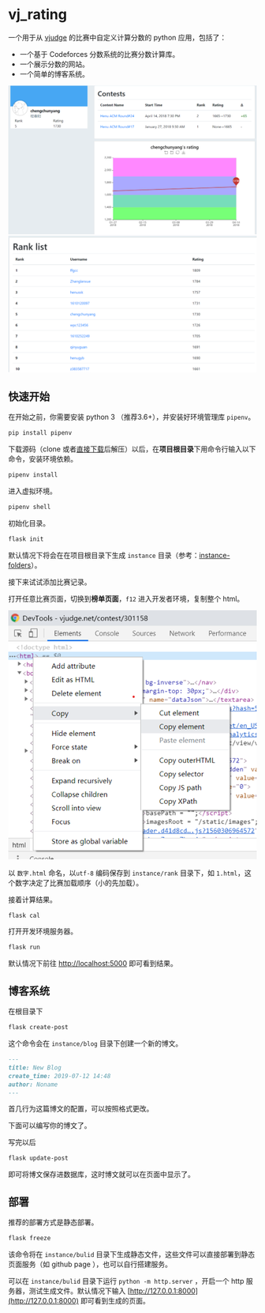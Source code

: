 # vj_rating

一个用于从 [vjudge](https://vjudge.net) 的比赛中自定义计算分数的 python 应用，包括了：

- 一个基于 Codeforces 分数系统的比赛分数计算库。
- 一个展示分数的网站。
- 一个简单的博客系统。

![user_page](docs/img/user_page.png)
![rank_list_page](docs/img/rank_list_page.png)

## 快速开始

在开始之前，你需要安装 python 3 （推荐3.6+），并安装好环境管理库 `pipenv`。

```sh
pip install pipenv
```

下载源码（clone 或者[直接下载](https://github.com/rosekc/vj_rating/archive/dev.zip)后解压）以后，在**项目根目录**下用命令行输入以下命令，安装环境依赖。

```sh
pipenv install
```

进入虚拟环境。

```sh
pipenv shell
```

初始化目录。

```sh
flask init
```

默认情况下将会在在项目根目录下生成 `instance` 目录（参考：[instance-folders](http://flask.pocoo.org/docs/1.0/config/#instance-folders)）。

接下来试试添加比赛记录。

打开任意比赛页面，切换到**榜单页面**，`f12` 进入开发者环境，复制整个 html。

![copy_html](docs/img/copy_html.png)

以 `数字.html` 命名，以`utf-8` 编码保存到 `instance/rank` 目录下，如 `1.html`，这个数字决定了比赛加载顺序（小的先加载）。

接着计算结果。

```sh
flask cal
```

打开开发环境服务器。

```sh
flask run
```

默认情况下前往 [http://localhost:5000](http://localhost:5000) 即可看到结果。

## 博客系统

在根目录下

```sh
flask create-post
```

这个命令会在 `instance/blog` 目录下创建一个新的博文。

```md
---
title: New Blog
create_time: 2019-07-12 14:48
author: Noname
---
```

首几行为这篇博文的配置，可以按照格式更改。

下面可以编写你的博文了。

写完以后

```sh
flask update-post
```

即可将博文保存进数据库，这时博文就可以在页面中显示了。

## 部署

推荐的部署方式是静态部署。

```sh
flask freeze
```

该命令将在 `instance/bulid` 目录下生成静态文件，这些文件可以直接部署到静态页面服务（如 github page ），也可以自行搭建服务。

可以在 `instance/bulid` 目录下运行 `python -m http.server` ，开启一个 http 服务器，测试生成文件。默认情况下输入 [http://127.0.0.1:8000](http://127.0.0.1:8000) 即可看到生成的页面。
